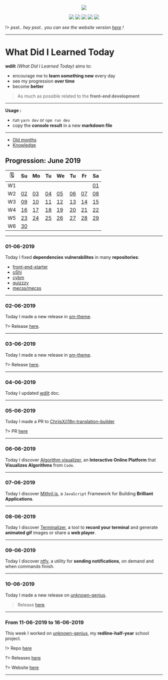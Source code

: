 <p align="center"><img src="https://raw.githubusercontent.com/blyndusk/wdilt/master/docs/logo.png"/></p>
<p align="center">
    <a href="https://github.com/blyndusk/wdilt/blob/master/package.json"><img src="https://img.shields.io/requires/github/blyndusk/wdilt.svg"/></a>
    <a href="https://github.com/blyndusk/wdilt/blob/master/LICENSE"><img src="https://img.shields.io/github/license/blyndusk/wdilt.svg"/></a>
    <a href="https://github.com/blyndusk/wdilt/releases"><img src="https://img.shields.io/github/release/blyndusk/wdilt.svg"/></a>
    <a href="https://wdilt.a-dll.com"><img src="https://img.shields.io/website/https/wdilt.a-dll.com.svg"/></a>
    <a href="https://github.com/blyndusk/wdilt/commits/master"><img src=" https://img.shields.io/github/last-commit/blyndusk/wdilt.svg"/></a>
</p>

!> *psst.. hey psst.. you can see the website version [here](https://blyndusk.github.io/wdilt/#/) !*

----

# What Did I Learned Today

**wdilt** *(What Did I Learned Today)* aims to:

- encourage me to **learn something new** every day
- see my progression **over time**
- become **better**

> As much as possible related to the **front-end development**

----

**Usage :**

- run `yarn dev` or `npm run dev`
- copy the **console result** in a new **markdown file**

----

- [Old months](/annexes/OLD.md)
- [Knowledge](/annexes/KNOWLEDGE.md)

## Progression: June 2019

| 🗓  |         Su       |         Mo       |         Tu       |         We       |         Tu       |         Fr       |         Sa       |
| -- | ---------------- | ---------------- | ---------------- | ---------------- | ---------------- | ---------------- | ---------------- |
| W1 |                  |                  |                  |                  |                  |                  |[01](#_01-06-2019)|
| W2 |[02](#_02-06-2019)|[03](#_03-06-2019)|[04](#_04-06-2019)|[05](#_05-06-2019)|[06](#_06-06-2019)|[07](#_07-06-2019)|[08](#_08-06-2019)|
| W3 |[09](#_09-06-2019)|[10](#_10-06-2019)|[11](#_11-06-2019)|[12](#_12-06-2019)|[13](#_13-06-2019)|[14](#_14-06-2019)|[15](#_15-06-2019)|
| W4 |[16](#_16-06-2019)|[17](#_17-06-2019)|[18](#_18-06-2019)|[19](#_19-06-2019)|[20](#_20-06-2019)|[21](#_21-06-2019)|[22](#_22-06-2019)|
| W5 |[23](#_23-06-2019)|[24](#_24-06-2019)|[25](#_25-06-2019)|[26](#_26-06-2019)|[27](#_27-06-2019)|[28](#_28-06-2019)|[29](#_29-06-2019)|
| W6 |[30](#_30-06-2019)|                  |                  |                  |                  |                  |                  |

----

### 01-06-2019

Today I fixed **dependencies** **vulnerabilites** in many **repositories**:

- [front-end-starter](https://github.com/blyndusk/front-end-starter)
- [oShi](https://github.com/blyndusk/oShi)
- [cybm](https://github.com/blyndusk/cybm)
- [quizzzy](https://github.com/blyndusk/quizzzy)
- [mecss/mecss](https://github.com/mecss/mecss)

----

### 02-06-2019

Today I made a new release in [sm-theme](https://github.com/blyndusk/sm-theme).

?> Release [here](https://github.com/blyndusk/sm-theme/releases/tag/1.1.0).

----

### 03-06-2019

Today I made a new release in [sm-theme](https://github.com/blyndusk/blyndusk-cli).

?> Release [here](https://github.com/blyndusk/blyndusk-cli/releases/tag/1.0.1).

----

### 04-06-2019

Today I updated [wdilt](https://github.com/blyndusk/wdilt/blob/master/README.md) doc.

----

### 05-06-2019

Today I made a PR to [ChriisX/i18n-translation-builder](https://github.com/ChriisX/i18n-translation-builder)

?> PR [here](https://github.com/ChriisX/i18n-translation-builder/pull/1)

----

### 06-06-2019

Today I discover [Algorithm visualizer](https://algorithm-visualizer.org/), an **Interactive Online Platform** that **Visualizes Algorithms** from `Code`.

----

### 07-06-2019

Today I discover [Mithril.js](https://github.com/MithrilJS/mithril.js), a `JavaScript` Framework for Building **Brilliant Applications**.

----

### 08-06-2019

Today I discover [Terminalizer](https://github.com/faressoft/terminalizer), a tool to **record your terminal** and generate **animated gif** images or share a **web player**.

----

### 09-06-2019

Today I discover [ntfy](https://github.com/dschep/ntfy), a utility for **sending notifications**, on demand and when commands finish.

----

### 10-06-2019

Today I made a new release on [unknown-genius](https://github.com/blyndusk/unknown-genius).

> Release [here](https://github.com/blyndusk/unknown-genius/releases/latest).

----

### From 11-06-2019 to 16-06-2019

This week I worked on [unknown-genius](https://github.com/blyndusk/unknown-genius), my **redline-half-year** school project.

!> Repo [here](https://github.com/blyndusk/unknown-genius)

?> Releases [here](https://github.com/blyndusk/unknown-genius/releases)

?> Website [here](https://blyndusk.github.io/unknown-genius/)

----
